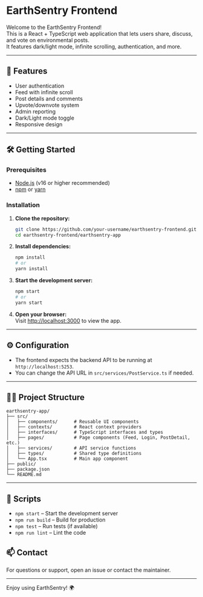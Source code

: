 # EarthSentry Frontend

Welcome to the EarthSentry Frontend!  
This is a React + TypeScript web application that lets users share, discuss, and vote on environmental posts.  
It features dark/light mode, infinite scrolling, authentication, and more.

---

## 🚀 Features

- User authentication
- Feed with infinite scroll
- Post details and comments
- Upvote/downvote system
- Admin reporting
- Dark/Light mode toggle
- Responsive design

---

## 🛠️ Getting Started

### Prerequisites

- [Node.js](https://nodejs.org/) (v16 or higher recommended)
- [npm](https://www.npmjs.com/) or [yarn](https://yarnpkg.com/)

### Installation

1. **Clone the repository:**
   ```bash
   git clone https://github.com/your-username/earthsentry-frontend.git
   cd earthsentry-frontend/earthsentry-app
   ```

2. **Install dependencies:**
   ```bash
   npm install
   # or
   yarn install
   ```

3. **Start the development server:**
   ```bash
   npm start
   # or
   yarn start
   ```

4. **Open your browser:**  
   Visit [http://localhost:3000](http://localhost:3000) to view the app.

---

## ⚙️ Configuration

- The frontend expects the backend API to be running at `http://localhost:5253`.
- You can change the API URL in `src/services/PostService.ts` if needed.

---

## 🧑‍💻 Project Structure

```
earthsentry-app/
├── src/
│   ├── components/      # Reusable UI components
│   ├── contexts/        # React context providers
│   ├── interfaces/      # TypeScript interfaces and types
│   ├── pages/           # Page components (Feed, Login, PostDetail, etc.)
│   ├── services/        # API service functions
│   ├── types/           # Shared type definitions
│   └── App.tsx          # Main app component
├── public/
├── package.json
└── README.md
```

---

## 📝 Scripts

- `npm start` – Start the development server
- `npm run build` – Build for production
- `npm test` – Run tests (if available)
- `npm run lint` – Lint the code

## 📫 Contact

For questions or support, open an issue or contact the maintainer.

---

Enjoy using EarthSentry! 🌍
